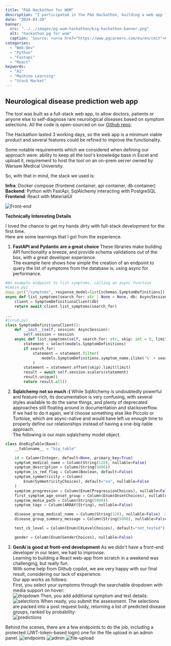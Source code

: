 ```yaml
---
title: "P&G Hackathon for WUM"
description: "I participated in the P&G Hackathon, building a web app for the Warsaw Medical University"
date: "2024-03-20"
banner:
  src: "../../images/pg-wum-hackathon/big-hackathon-banner.png"
  alt: "hackathon pg for wum"
  caption: 'Source: <u><a href="https://www.pgcareers.com/eu/en/ceit">P&G CEIT</a></u>'
categories:
  - "Web-Dev"
  - "Python"
  - "Fastapi"
  - "React"
keywords:
  - "AI"
  - "Machine Learning"
  - "Stock Market"
---
```


## Neurological disease prediction web app

The tool was built as a full-stack web app, to allow doctors, patients or anyone else to self-diagnose rare neurological diseases based on symptom selections. All the code is open-sourced on our [Github repo](https://github.com/Ahmed-Haitham/CE-IT-Hub-Hackathon-2024).

The Hackathon lasted 3 working days, so the web app is a minimum viable product and several features could be refined to improve the functionality.

Some notable requirements which we considered when defining our approach were: ability to keep all the tool's knowledge base in Excel and upload it, requirement to host the tool on an on-prem server owned by Warsaw Medical University.

So, with that in mind, the stack we used is:

<b>Infra</b>: Docker compose (frontend container, api container, db container) \
<b>Backend</b>: Python with FastApi, SqlAlchemy interacting with PostgreSQL \
<b>Frontend</b>: React with MaterialUI

![Front-end](../../images/pg-wum-hackathon/frontend-start.png)

**Technically Interesting Details** 

I loved the chance to get my hands dirty with full-stack development for the first time. \
Here are some learnings that I got from the experience.

1. **FastAPI and Pydantic are a great choice** 
These libraries make building API functionality a breeze, and provide schema validations out of the box, with a great developer experience. \
The example here shows how simple the creation of an endpoint to query the list of symptoms from the database is, using async for performance.

```python
#An example endpoint to list symptoms, calling an async function
#[main.py]
@app.get("/symptoms", response_model=list[schemas.SymptomDefinitions])
async def list_symptoms(search_for: str | None = None, db: AsyncSession = Depends(get_session)):
    client = SymptomDefinitionsClient(db)
    return await client.list_symptoms(search_for)

...
#[crud.py]
class SymptomDefinitionsClient():
    def __init__(self, session: AsyncSession):
        self.session = session
    async def list_symptoms(self, search_for: str, skip: int = 0, limit: int = 1000):
        statement = select(models.SymptomDefinitions)
        if search_for:
            statement = statement.filter(
                models.SymptomDefinitions.symptom_name.ilike('%' + search_for + '%')
            )
        statement = statement.offset(skip).limit(limit)
        result = await self.session.scalars(statement)
        result.unique()
        return result.all()
```

2. **Sqlalchemy not so much :(**
While SqlAlchemy is undoubtedly powerful and feature-rich, its documentation is very confusing, with several styles available to do the same things, and plenty of deprecated approaches still floating around in documentation and stackoverflow. \
If we had to do it again, we'd choose something else like Piccolo or Tortoise, which are async-native and would have left us enough time to properly define our relationships instead of having a one-big-table approach. \
The following is our main sqlalchemy model object.
```python
class OneBigTable(Base):
    __tablename__ = "big_table"

    id = Column(Integer, default=None, primary_key=True)
    symptom_medical_name = Column(String(128), nullable=False)
    symptom_description = Column(String(5000))
    symptom_is_red_flag = Column(Boolean, default=False)
    symptom_symmetricity = Column(
        Enum(SymmetricityChoices), default="na", nullable=False
    )
    symptom_progression = Column(Enum(ProgressionChoices), nullable=False)
    first_symptom_age_onset_group = Column(Enum(OnsetChoices), nullable=False)
    symptom_media_path = Column(String(5000))
    symptom_tags = Column(ARRAY(String), nullable=False)

    disease_group_medical_name = Column(String(128), nullable=False)  # , unique=True
    disease_group_summary_message = Column(String(5000), nullable=False)

    test_ck_level = Column(Enum(CkLevelChoices), default="not_tested")

    gender = Column(Enum(GenderChoices), nullable=False)
```

3. **GenAi is good at front-end development**
As we didn't have a front-end developer in our team, we had to improvise. \
Learning to building a React web-app from scratch in a weekend was challenging, but really fun. \
With some help from Github copilot, we are very happy with our final result, considering our lack of experience. \
Our app works as follows: \
First, you select your symptoms through the searchable dropdown with media support on hover: \
![dropdown](../../images/pg-wum-hackathon/frontend-hover-display.png)
Then, you add additional symptom and test details: \
![selections](../../images/pg-wum-hackathon/frontend-user-selections.png)
When ready, you submit the assessment. The selections are packed into a post request body, returning a list of predicted disease groups, ranked by probability: \
![predictions](../../images/pg-wum-hackathon/frontend-predictions.png)

Behind the scenes, there are a few endpoints to do the job, including a protected (JWT-token-based login) one for the file upload in an admin panel.
![endpoints](../../images/pg-wum-hackathon/backend-endpoints.png)
![admin](../../images/pg-wum-hackathon/frontend-protected-admin-panel.png)
![file-upload](../../images/pg-wum-hackathon/backend-process-excel.png)